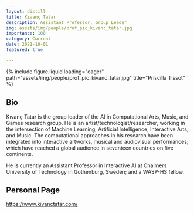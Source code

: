 ```yaml
---
layout: distill
title: Kıvanç Tatar
description: Assistant Professor, Group Leader
img: assets/img/people/prof_pic_kivanc_tatar.jpg
importance: 100
category: Current
date: 2021-10-01
featured: true

---
```


<div class="fake-img l-body">
{% include figure.liquid loading="eager" path="assets/img/people/prof_pic_kivanc_tatar.jpg" title="Priscilla Tissot" %}
</div>


## Bio

Kıvanç Tatar is the group leader of the AI in Computational Arts, Music, and Games research group. He is an artist/technologist/researcher, working in the intersection of Machine Learning, Artificial Intelligence, Interactive Arts, and Music. The computational approaches in his research have been integrated into interactive artworks, musical and audiovisual performances; which have reached a global audience in seventeen countries on five continents.

He is currently an Assistant Professor in Interactive AI at Chalmers University of Technology in Gothenburg, Sweden; and a WASP-HS fellow.

## Personal Page

<https://www.kivanctatar.com/>
